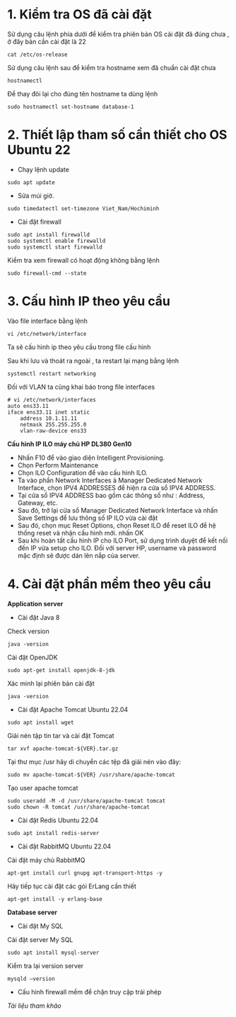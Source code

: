# 1. Kiểm tra OS đã cài đặt 

Sử dụng câu lệnh phía dưới để kiểm tra phiên bản OS cài đặt đã đúng chưa , ở đây bản cần cài đặt là 22

```
cat /etc/os-release 
```

Sử dụng câu lệnh sau để kiểm tra hostname xem đã chuẩn cài đặt chưa 

```
hostnamectl
```

Để thay đôi lại cho đúng tên hostname ta dùng lệnh 

```
sudo hostnamectl set-hostname database-1
```



# 2. Thiết lập tham số cần thiết cho OS Ubuntu 22

- Chạy lệnh update

```
sudo apt update
```

- Sửa múi giờ.
```
sudo timedatectl set-timezone Viet_Nam/Hochiminh
```

- Cài đặt firewall

```
sudo apt install firewalld
sudo systemctl enable firewalld
sudo systemctl start firewalld
```

Kiểm tra xem firewall có hoạt động không bằng lệnh

```
sudo firewall-cmd --state
```


# 3. Cấu hình IP theo yêu cầu 

Vào file interface bằng lệnh

```
vi /etc/network/interface
```

Ta sẽ cấu hình ip theo yêu cầu trong file cấu hình 

Sau khi lưu và thoát ra ngoài , ta restart lại mạng bằng lệnh

```
systemctl restart networking
```

Đối với VLAN ta cũng khai báo trong file interfaces

```
# vi /etc/network/interfaces
auto ens33.11
iface ens33.11 inet static
    address 10.1.11.11
    netmask 255.255.255.0
    vlan-raw-device ens33
```
**Cấu hình IP ILO máy chủ HP DL380 Gen10**
- Nhấn F10 để vào giao diện Intelligent Provisioning.
- Chọn Perform Maintenance
- Chọn ILO Configuration để vào cấu hình ILO.
- Ta vào phần Network Interfaces à Manager Dedicated Network Interface, chọn IPV4 ADDRESSES để hiện ra cửa sổ IPV4 ADDRESS.
- Tại cửa sổ IPV4 ADDRESS bao gồm các thông số như : Address, Gateway, etc.
- Sau đó, trở lại cửa sổ Manager Dedicated Network Interface và nhấn Save Settings để lưu thông số IP ILO vừa cài đặt
- Sau đó, chọn mục Reset Options, chọn Reset ILO để reset ILO để hệ thống reset và nhận cấu hình mới. nhấn OK
- Sau khi hoàn tất cấu hình IP cho ILO Port, sử dụng trình duyệt để kết nối đến IP vừa setup cho ILO. Đối với server HP, username và password mặc định sẽ được dán lên nắp của server.
# 4. Cài đặt phần mềm theo yêu cầu 

**Application server**

- Cài đặt Java 8

Check version

```
java -version
```

Cài đặt OpenJDK

```
sudo apt-get install openjdk-8-jdk
```

Xác minh lại phiên bản cài đặt 

```
java -version
```

- Cài đặt Apache Tomcat Ubuntu 22.04

```
sudo apt install wget
```
Giải nén tập tin tar và cài đặt Tomcat

```
tar xvf apache-tomcat-${VER}.tar.gz
```
Tại thư mục /usr hãy di chuyển các tệp đã giải nén vào đây:

```
sudo mv apache-tomcat-${VER} /usr/share/apache-tomcat
```

Tạo user apache tomcat

```
sudo useradd -M -d /usr/share/apache-tomcat tomcat
sudo chown -R tomcat /usr/share/apache-tomcat
```

- Cài đặt Redis Ubuntu 22.04

```
sudo apt install redis-server
```


- Cài đặt RabbitMQ Ubuntu 22.04

Cài đặt máy chủ RabbitMQ
```
apt-get install curl gnupg apt-transport-https -y
```

Hãy tiếp tục cài đặt các gói ErLang cần thiết

```
apt-get install -y erlang-base
```


**Database server**

- Cài đặt My SQL

Cài đặt server My SQL

```
sudo apt install mysql-server
```

Kiểm tra lại version server

```
mysqld –version
```

- Cấu hình firewall mềm để chặn truy cập trái phép










*Tài liệu tham khảo*

